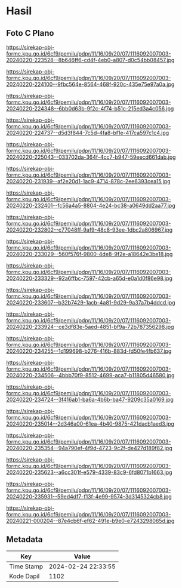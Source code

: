 # Hasil

## Foto C Plano

https://sirekap-obj-formc.kpu.go.id/6cf9/pemilu/pdpr/11/16/09/20/07/1116092007003-20240220-223528--8b646ff6-cd4f-4eb0-a807-d0c54bb08457.jpg

https://sirekap-obj-formc.kpu.go.id/6cf9/pemilu/pdpr/11/16/09/20/07/1116092007003-20240220-224100--9fbc564e-8564-468f-920c-435e75e97a0a.jpg

https://sirekap-obj-formc.kpu.go.id/6cf9/pemilu/pdpr/11/16/09/20/07/1116092007003-20240220-224348--6bb0d63b-9f2c-4f74-b51c-215ed3a4c056.jpg

https://sirekap-obj-formc.kpu.go.id/6cf9/pemilu/pdpr/11/16/09/20/07/1116092007003-20240220-224737--d5d3f844-7c5d-4fa8-bf1e-417ca597c1c4.jpg

https://sirekap-obj-formc.kpu.go.id/6cf9/pemilu/pdpr/11/16/09/20/07/1116092007003-20240220-225043--033702da-364f-4cc7-b947-59eecd661dab.jpg

https://sirekap-obj-formc.kpu.go.id/6cf9/pemilu/pdpr/11/16/09/20/07/1116092007003-20240220-231939--af2e20d1-1ac9-4714-878c-2ee6393cea15.jpg

https://sirekap-obj-formc.kpu.go.id/6cf9/pemilu/pdpr/11/16/09/20/07/1116092007003-20240220-232401--fc56a4a5-8804-4e24-bc38-a0649dd2aa77.jpg

https://sirekap-obj-formc.kpu.go.id/6cf9/pemilu/pdpr/11/16/09/20/07/1116092007003-20240220-232802--c77048ff-9af9-48c8-93ee-1dbc2a806967.jpg

https://sirekap-obj-formc.kpu.go.id/6cf9/pemilu/pdpr/11/16/09/20/07/1116092007003-20240220-233029--560f576f-9800-4de8-9f2e-a18642e3be18.jpg

https://sirekap-obj-formc.kpu.go.id/6cf9/pemilu/pdpr/11/16/09/20/07/1116092007003-20240220-233329--92a6ffbc-7597-42cb-a65d-e0a1d0f86e98.jpg

https://sirekap-obj-formc.kpu.go.id/6cf9/pemilu/pdpr/11/16/09/20/07/1116092007003-20240220-233607--b32b7429-1acb-4a81-9d29-9a37a7b4ddcd.jpg

https://sirekap-obj-formc.kpu.go.id/6cf9/pemilu/pdpr/11/16/09/20/07/1116092007003-20240220-233924--ce3df83e-5aed-4851-bf9a-72b787356298.jpg

https://sirekap-obj-formc.kpu.go.id/6cf9/pemilu/pdpr/11/16/09/20/07/1116092007003-20240220-234255--1d199698-b276-416b-883d-fd50fe4fb637.jpg

https://sirekap-obj-formc.kpu.go.id/6cf9/pemilu/pdpr/11/16/09/20/07/1116092007003-20240220-234506--4bbb70f9-8512-4699-aca7-b11805d46580.jpg

https://sirekap-obj-formc.kpu.go.id/6cf9/pemilu/pdpr/11/16/09/20/07/1116092007003-20240220-234724--3f416ab1-ba6a-4b6b-ba47-9209c35a0169.jpg

https://sirekap-obj-formc.kpu.go.id/6cf9/pemilu/pdpr/11/16/09/20/07/1116092007003-20240220-235014--2d346a00-61ea-4b40-9875-421dacb1aed3.jpg

https://sirekap-obj-formc.kpu.go.id/6cf9/pemilu/pdpr/11/16/09/20/07/1116092007003-20240220-235354--94a790ef-4f9d-4723-9c2f-de427d189f82.jpg

https://sirekap-obj-formc.kpu.go.id/6cf9/pemilu/pdpr/11/16/09/20/07/1116092007003-20240220-235623--a6cc301f-e579-4339-83c9-6fd8071b1663.jpg

https://sirekap-obj-formc.kpu.go.id/6cf9/pemilu/pdpr/11/16/09/20/07/1116092007003-20240220-235931--59ed4df7-f13f-4e99-9574-3d3145324cb8.jpg

https://sirekap-obj-formc.kpu.go.id/6cf9/pemilu/pdpr/11/16/09/20/07/1116092007003-20240221-000204--87e4cb6f-ef62-491e-b9e0-e7243298065d.jpg


## Metadata

| Key        | Value               |
| ---------- | ------------------- |
| Time Stamp | 2024-02-24 22:33:55 |
| Kode Dapil | 1102                |



